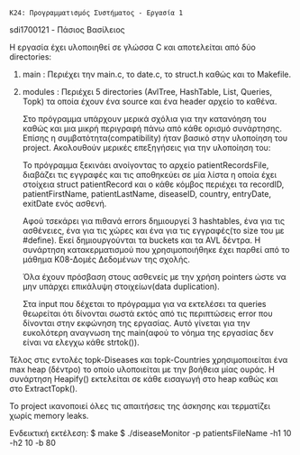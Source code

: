 	K24: Προγραμματισμός Συστήματος - Εργασία 1

sdi1700121 - Πάσιος Βασίλειος


   Η εργασία έχει υλοποιηθεί σε γλώσσα C και αποτελείται από δύο directories:
1. main : Περιέχει την main.c, το date.c, το struct.h καθώς και το Makefile.
2. modules : Περιέχει 5 directories (AvlTree, HashTable, List, Queries, Topk) τα οποία 
	     έχουν ένα source και ένα header αρχείο το καθένα.

   Στο πρόγραμμα υπάρχουν μερικά σχόλια για την κατανόηση του καθώς και μια μικρή περιγραφή πάνω από κάθε ορισμό 
συνάρτησης. Επίσης η συμβατότητα(compatibility) ήταν βασικό στην υλοποίηση του project. 
Ακολουθούν μερικές επεξηγήσεις για την υλοποίηση του:


   Το πρόγραμμα ξεκινάει ανοίγοντας το αρχείο patientRecordsFile, διαβάζει τις εγγραφές και τις αποθηκεύει
σε μία λίστα η οποία έχει στοίχεια struct patientRecord και ο κάθε κόμβος περιέχει τα recordID, patientFirstName,
patientLastName, diseaseID, country, entryDate, exitDate ενός ασθενή.

   Αφού τσεκάρει για πιθανά errors δημιουργεί 3 hashtables, ένα για τις ασθένειες, ένα για τις χώρες και ένα για 
τις εγγραφές(το size του με #define). Εκεί δημιουργούνται τα buckets και τα AVL δέντρα. Η συνάρτηση κατακερματισμού 
που χρησιμοποιήθηκε έχει παρθεί από το μάθημα Κ08-Δομές Δεδομένων της σχολής.

   Όλα έχουν πρόσβαση στους ασθενείς με την χρήση pointers ώστε να μην υπάρχει επικάλυψη στοιχείων(data duplication).

   Στα input που δέχεται το πρόγραμμα για να εκτελέσει τα queries θεωρείται ότι δίνονται σωστά εκτός από τις 
περιπτώσεις error που δίνονται στην εκφώνηση της εργασίας. Αυτό γίνεται για την ευκολότερη αναγνωση της 
main(αφού το νόημα της εργασίας δεν είναι να ελεγχω κάθε strtok()).

  Τέλος στις εντολές topk-Diseases και topk-Countries χρησιμοποιείται ένα max heap (δέντρο) το οποίο υλοποιείται με 
την βοήθεια μίας ουράς. Η συνάρτηση Heapify() εκτελείται σε κάθε εισαγωγή στο heap καθώς και στο ExtractTopk().

  Το project ικανοποιεί όλες τις απαιτήσεις της άσκησης και τερματίζει χωρίς memory leaks.


Ενδεικτική εκτέλεση:
  $ ​make
  $​ ./diseaseMonitor -p patientsFileName -h1 10 -h2 10 -b 80